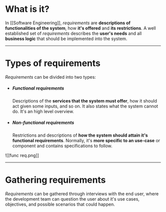 # What is it?

In [[Software Engineering]], *requirements* are **descriptions of functionalities of the system**, how **it's offered** and **its restrictions**. A well established set of *requirements* describes the **user's needs** and all **business logic** that should be implemented into the system.
___
# Types of requirements

*Requirements* can be divided into two types:

- ##### Functional requirements
	Descriptions of the **services that the system must offer**, how it should act given some inputs, and so on. It also states what the system cannot do. It's an high level overview.

- ##### Non-functional requirements
	Restrictions and descriptions of **how the system should attain it's functional requirements**. Normally, it's **more specific to an use-case** or component and contains specifications to follow.

![[func req.png]]
___
# Gathering requirements

*Requirements* can be gathered through interviews with the end user, where the development team can question the user about it's use cases, objectives, and possible scenarios that could happen.